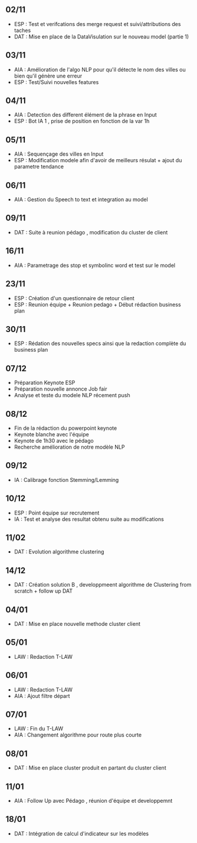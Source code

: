 ## 02/11
* ESP : Test et verifcations des merge request  et suivi/attributions des taches
* DAT : Mise en place de la DataVisulation sur le nouveau model (partie 1)

## 03/11
* AIA : Amélioration de l'algo NLP pour qu'il détecte le nom des  villes ou bien qu'il génère une erreur 
* ESP : Test/Suivi nouvelles features

## 04/11
* AIA : Detection des different élément de la phrase en Input
* ESP : Bot IA 1 , prise de position en fonction de la var 1h

## 05/11
* AIA : Sequençage des villes en Input
* ESP : Modification modele afin d'avoir de meilleurs résulat +  ajout du parametre tendance

## 06/11
* AIA : Gestion du Speech to text et integration au model

## 09/11
* DAT : Suite à reunion pédago , modification du cluster de client

## 16/11
* AIA : Parametrage des stop et symbolinc word et test sur le model

## 23/11
* ESP : Création d'un questionnaire de retour client
* ESP : Reunion équipe + Reunion pedago + Début rédaction business plan

## 30/11
* ESP : Rédation des nouvelles specs ainsi que la redaction complète du business plan

## 07/12
* Préparation Keynote ESP
* Préparation nouvelle annonce Job fair
* Analyse et teste du modele NLP récement push 

## 08/12
* Fin de la rédaction du powerpoint keynote
* Keynote blanche avec l'équipe
* Keynote de 1h30 avec le pédago
* Recherche amélioration de notre modèle NLP

## 09/12
* IA : Calibrage fonction Stemming/Lemming 

## 10/12
* ESP : Point équipe sur recrutement
* IA : Test et analyse des resultat obtenu suite au modifications

## 11/02
* DAT : Evolution algorithme clustering 

## 14/12
* DAT : Création solution B , developpmeent algorithme de Clustering from scratch + follow up DAT

## 04/01
* DAT : Mise en place nouvelle methode cluster client

## 05/01
* LAW : Redaction T-LAW

## 06/01
* LAW : Redaction T-LAW
* AIA : Ajout filtre départ

## 07/01
* LAW : Fin du T-LAW
* AIA : Changement algorithme pour route plus courte

## 08/01
* DAT : Mise en place cluster produit en partant du  cluster client

## 11/01
* AIA : Follow Up avec Pédago , réunion d'équipe et developpemnt

## 18/01
* DAT : Intégration de calcul d'indicateur sur les modèles
